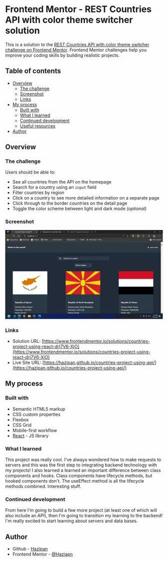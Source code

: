 # Frontend Mentor - REST Countries API with color theme switcher solution

This is a solution to the [REST Countries API with color theme switcher challenge on Frontend Mentor](https://www.frontendmentor.io/challenges/rest-countries-api-with-color-theme-switcher-5cacc469fec04111f7b848ca). Frontend Mentor challenges help you improve your coding skills by building realistic projects. 

## Table of contents

- [Overview](#overview)
  - [The challenge](#the-challenge)
  - [Screenshot](#screenshot)
  - [Links](#links)
- [My process](#my-process)
  - [Built with](#built-with)
  - [What I learned](#what-i-learned)
  - [Continued development](#continued-development)
  - [Useful resources](#useful-resources)
- [Author](#author)

## Overview

### The challenge

Users should be able to:

- See all countries from the API on the homepage
- Search for a country using an `input` field
- Filter countries by region
- Click on a country to see more detailed information on a separate page
- Click through to the border countries on the detail page
- Toggle the color scheme between light and dark mode *(optional)*

### Screenshot

![](./screenshot.png)

### Links

- Solution URL: [https://www.frontendmentor.io/solutions/countries-project-using-react-drI7V6-XjO](https://www.frontendmentor.io/solutions/countries-project-using-react-drI7V6-XjO)
- Live Site URL: [https://hazipan.github.io/countries-project-using-api/](https://hazipan.github.io/countries-project-using-api/)

## My process

### Built with

- Semantic HTML5 markup
- CSS custom properties
- Flexbox
- CSS Grid
- Mobile-first workflow
- [React](https://reactjs.org/) - JS library

### What I learned

This project was really cool. I've always wondered how to make requests to servers and this was the first step to integrating backend technology with my projects! I also learned a learned an important difference between class components and hooks. Class components have lifecycle methods, but hooked components don't. The useEffect method is all the lifecycle methods combined. Interesting stuff.

### Continued development

From here I'm going to build a few more project (at least one of which will also include an API), then I'm going to transition my learning to the backend! I'm really excited to start learning about servers and data bases.

## Author

- Github - [Hazipan](https://github.com/Hazipan)
- Frontend Mentor - [@Haziapn](https://www.frontendmentor.io/profile/hazipan)

